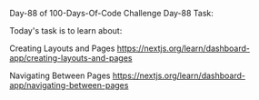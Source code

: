 Day-88 of 100-Days-Of-Code Challenge
Day-88 Task:

Today's task is to learn about:

Creating Layouts and Pages
https://nextjs.org/learn/dashboard-app/creating-layouts-and-pages

Navigating Between Pages
https://nextjs.org/learn/dashboard-app/navigating-between-pages
